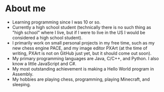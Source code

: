 # About me #
- Learning programming since I was 10 or so.
- Currently a high school student (technically there is no such thing as "high school" where I live, but if I were to live in the US I would be considered a high school student).
- I primarily work on small personal projects in my free time, such as my new chess engine PACE, and my image editor PXArt (at the time of writing, PXArt is not on GitHub just yet, but it should come out soon).
- My primary programming languages are Java, C/C++, and Python. I also know a little JavaScript and C#.
- My most outstanding achievement is making a Hello World program in Assembly.
- My hobbies are playing chess, programming, playing Minecraft, and sleeping.
